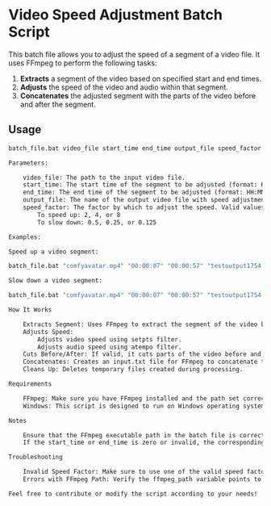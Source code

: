 # Video Speed Adjustment Batch Script

This batch file allows you to adjust the speed of a segment of a video file. It uses FFmpeg to perform the following tasks:

1. **Extracts** a segment of the video based on specified start and end times.
2. **Adjusts** the speed of the video and audio within that segment.
3. **Concatenates** the adjusted segment with the parts of the video before and after the segment.

## Usage

```sh
batch_file.bat video_file start_time end_time output_file speed_factor

Parameters:

    video_file: The path to the input video file.
    start_time: The start time of the segment to be adjusted (format: HH:MM:SS).
    end_time: The end time of the segment to be adjusted (format: HH:MM:SS).
    output_file: The name of the output video file with speed adjustments.
    speed_factor: The factor by which to adjust the speed. Valid values are:
        To speed up: 2, 4, or 8
        To slow down: 0.5, 0.25, or 0.125

Examples:

Speed up a video segment:

batch_file.bat "comfyavatar.mp4" "00:00:07" "00:00:57" "testoutput1754.mp4" 8

Slow down a video segment:

batch_file.bat "comfyavatar.mp4" "00:00:07" "00:00:57" "testoutput1754.mp4" 0.25

How It Works

    Extracts Segment: Uses FFmpeg to extract the segment of the video between start_time and end_time.
    Adjusts Speed:
        Adjusts video speed using setpts filter.
        Adjusts audio speed using atempo filter.
    Cuts Before/After: If valid, it cuts parts of the video before and after the segment.
    Concatenates: Creates an input.txt file for FFmpeg to concatenate the original video parts with the adjusted segment.
    Cleans Up: Deletes temporary files created during processing.

Requirements

    FFmpeg: Make sure you have FFmpeg installed and the path set correctly in the batch file (ffmpeg_path variable).
    Windows: This script is designed to run on Windows operating systems.

Notes

    Ensure that the FFmpeg executable path in the batch file is correctly set to your FFmpeg installation.
    If the start_time or end_time is zero or invalid, the corresponding video parts may be skipped.

Troubleshooting

    Invalid Speed Factor: Make sure to use one of the valid speed factors listed above.
    Errors with FFmpeg Path: Verify the ffmpeg_path variable points to the correct FFmpeg executable.

Feel free to contribute or modify the script according to your needs!
